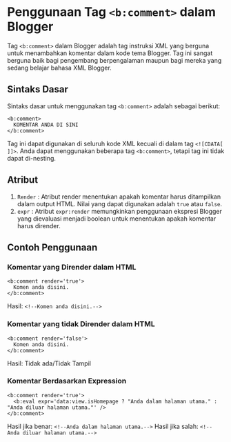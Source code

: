 # Penggunaan Tag `<b:comment>` dalam Blogger

Tag `<b:comment>` dalam Blogger adalah tag instruksi XML yang berguna untuk menambahkan komentar dalam kode tema Blogger. Tag ini sangat berguna baik bagi pengembang berpengalaman maupun bagi mereka yang sedang belajar bahasa XML Blogger.

## Sintaks Dasar

Sintaks dasar untuk menggunakan tag `<b:comment>` adalah sebagai berikut:
```
<b:comment>
  KOMENTAR ANDA DI SINI
</b:comment>
```

Tag ini dapat digunakan di seluruh kode XML kecuali di dalam tag `<![CDATA[ ]]>`. Anda dapat menggunakan beberapa tag `<b:comment>`, tetapi tag ini tidak dapat di-nesting.

## Atribut
1. `Render` : Atribut render menentukan apakah komentar harus ditampilkan dalam output HTML. Nilai yang dapat digunakan adalah `true` atau `false`.
2. `expr` : Atribut `expr:render` memungkinkan penggunaan ekspresi Blogger yang dievaluasi menjadi boolean untuk menentukan apakah komentar harus dirender.

## Contoh Penggunaan

### Komentar yang Dirender dalam HTML
```
<b:comment render='true'>
  Komen anda disini.
</b:comment>
```
Hasil: `<!--Komen anda disini.-->`

### Komentar yang tidak Dirender dalam HTML
```
<b:comment render='false'>
  Komen anda disini.
</b:comment>
```
Hasil: Tidak ada/Tidak Tampil

### Komentar Berdasarkan Expression
```
<b:comment render='true'>
  <b:eval expr='data:view.isHomepage ? "Anda dalam halaman utama." : "Anda diluar halaman utama."' />
</b:comment>
```
Hasil jika benar: `<!--Anda dalam halaman utama.-->`
Hasil jika salah: `<!--Anda diluar halaman utama.-->`
